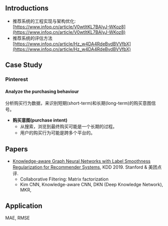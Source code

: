## Introductions

- 推荐系统的工程实现与架构优化: [https://www.infoq.cn/article/V0wtItKL7BAIyJ-WKoz8](https://www.infoq.cn/article/V0wtItKL7BAIyJ-WKoz8)
- 推荐系统的评估方法 [https://www.infoq.cn/article/Hz_w4DA4RdeBvdBVVfbX](https://www.infoq.cn/article/Hz_w4DA4RdeBvdBVVfbX)

## Case Study

### Pinterest
#### Analyze the purchasing behaviour
分析购买行为数据，来识别短期(short-term)和长期(long-term)的购买意图信号。

- **购买意图(purchase intent)**
    - 从搜索，浏览到最终购买可能是一个长期的过程。
    - 用户的购买行为可能是跨多个平台的。


## Papers

- [Knowledge-aware Graph Neural Networks with Label Smoothness Regularization for Recommender Systems](https://arxiv.org/pdf/1905.04413.pdf), KDD 2019. Stanford & 美团点评. 
  - Collaborative Filtering: Matrix factorization
  - Kim CNN, Knowledge-aware CNN, DKN (Deep Knowledge Network), MKR,


## Application

MAE, RMSE
